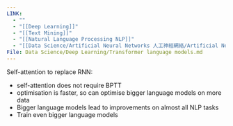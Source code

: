 ```yaml
---
LINK:
  - ""
  - "[[Deep Learning]]"
  - "[[Text Mining]]"
  - "[[Natural Language Processing NLP]]"
  - "[[Data Science/Artificial Neural Networks 人工神經網絡/Artificial Neural Networks 人工神經網絡]]"
File: Data Science/Deep Learning/Transformer language models.md
---
```


Self-attention to replace RNN:
- self-attention does not require BPTT
- optimisation is faster, so can optimise bigger language models on more data
- Bigger language models lead to improvements on almost all NLP tasks
- Train even bigger language models


























































